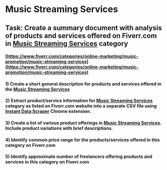 # Music Streaming Services
## Task: Create a summary document with analysis of products and services offered on Fiverr.com in [Music Streaming Services](https://www.fiverr.com/categories/online-marketing/music-promotion/music-streaming-services) category
#### [https://www.fiverr.com/categories/online-marketing/music-promotion/music-streaming-services](https://www.fiverr.com/categories/online-marketing/music-promotion/music-streaming-services)
#### 1) Create a short general description for products and services offered in the [Music Streaming Services](https://www.fiverr.com/categories/online-marketing/music-promotion/music-streaming-services)
#### 2) Extract product/service information for [Music Streaming Services](https://www.fiverr.com/categories/online-marketing/music-promotion/music-streaming-services) category as listed on Fiverr.com website into a separate CSV file using [Instant Data Scraper](https://chrome.google.com/webstore/detail/instant-data-scraper/ofaokhiedipichpaobibbnahnkdoiiah) Chrome extension.
#### 3) Create a list of various product offerings in [Music Streaming Services](https://www.fiverr.com/categories/online-marketing/music-promotion/music-streaming-services). Include product variations with brief descriptions.
#### 4) Identify common price range for the products/services offered in this category on Fiverr.com
#### 5) Identify approximate number of freelancers offering products and services in this category on Fiverr.com

